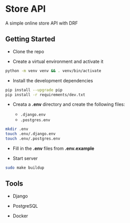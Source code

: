 # Store API

A simple online store API with DRF

## Getting Started

- Clone the repo

- Create a virtual environment and activate it

```sh
python -m venv venv && . venv/bin/activate
```

- Install the development dependencies

```sh
pip install --upgrade pip
pip install -r requirements/dev.txt
```

- Creata a **.env** directory and create the following files:

  - `.django.env`
  - `.postgres.env`

```sh
mkdir .env
touch .env/.django.env
touch .env/.postgres.env
```

- Fill in the **.env** files from **.env.example**

- Start server

```sh
sudo make buildup
```

## Tools

- Django

- PostgreSQL

- Docker
